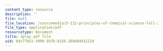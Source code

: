 ```yaml
---
content_type: resource
description: ''
file: null
file_location: /coursemedia/5-112-principles-of-chemical-science-fall-2005/84c77b5139905b7b8156288d0dd31219_KUVB9S0QX-I.pdf
file_type: application/pdf
resourcetype: Document
title: 3play pdf file
uid: 84c77b51-3990-5b7b-8156-288d0dd31219
---
```

